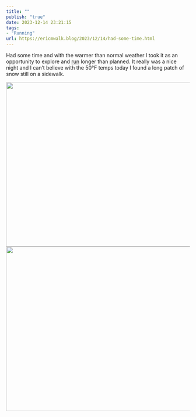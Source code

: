 ```yaml
---
title: ""
publish: "true"
date: 2023-12-14 23:21:15
tags:
- "Running"
url: https://ericmwalk.blog/2023/12/14/had-some-time.html
---
```

Had some time and with the warmer than normal weather I took it as an opportunity to explore and [run](https://strava.com/activities/10381857846) longer than planned. It really was a nice night and I can’t believe with the 50°F temps today I found a long patch of snow still on a sidewalk.



<img src="uploads/2023/9f47718ce1.jpg" width="600" height="450" alt=""><img src="uploads/2023/a490e91f97.jpg" width="600" height="450" alt="">